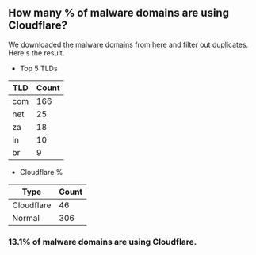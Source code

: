 ## How many % of malware domains are using Cloudflare?


We downloaded the malware domains from [here](https://urlhaus.abuse.ch) and filter out duplicates.
Here's the result.


[//]: # (start replacement)


- Top 5 TLDs

| TLD | Count |
| --- | --- |
| com | 166 |
| net | 25 |
| za | 18 |
| in | 10 |
| br | 9 |


- Cloudflare %

| Type | Count |
| --- | --- |
| Cloudflare | 46 |
| Normal | 306 |


### 13.1% of malware domains are using Cloudflare.